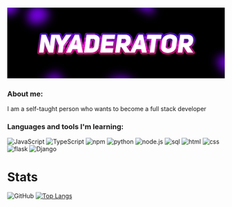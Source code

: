 ![Header](https://github.com/NyaDerator/NyaDerator/blob/main/images/banner_2.png)

### About me:
I am a self-taught person who wants to become a full stack developer

### Languages and tools I'm learning:
![JavaScript](https://img.shields.io/badge/-JavaScript-000000?style=for-the-badge&logo=JavaScript&logoColor=E9D54D)
![TypeScript](https://img.shields.io/badge/-TypeScript-000000?style=for-the-badge&logo=TypeScript&logoColor=00cccc)
![npm](https://img.shields.io/badge/-npm-000000?style=for-the-badge&logo=npm&logoColor=912a3d)
![python](https://img.shields.io/badge/-python-000000?style=for-the-badge&logo=python&logoColor=003773)
![node.js](https://img.shields.io/badge/-node.js-000000?style=for-the-badge&logo=node.js&logoColor=328a00)
![sql](https://img.shields.io/badge/-sql-000000?style=for-the-badge&logo=sqlite&logoColor=00505c)
![html](https://img.shields.io/badge/-html-000000?style=for-the-badge&logo=html5&logoColor=ba6811)
![css](https://img.shields.io/badge/-CSS-000000?style=for-the-badge&logo=CSS3&logoColor=00345c)
![flask](https://img.shields.io/badge/-flask-000000?style=for-the-badge&logo=flask&logoColor=828282)
![Django](https://img.shields.io/badge/-Django-000000?style=for-the-badge&logo=Django&logoColor=328a00)

# Stats
![GitHub](https://github-readme-stats.vercel.app/api?username=NyaDerator&show_icons=true&theme=midnight-purple)
[![Top Langs](https://github-readme-stats.vercel.app/api/top-langs/?username=NyaDerator&theme=midnight-purple)](https://github.com/NyaDerator/github-readme-stats)
